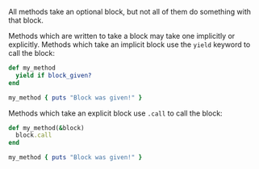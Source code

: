 All methods take an optional block, but not all of them do something with that block.

Methods which are written to take a block may take one implicitly or explicitly. Methods which take an implicit block use the `yield` keyword to call the block:

```ruby
def my_method
  yield if block_given?
end

my_method { puts "Block was given!" }
```

Methods which take an explicit block use `.call` to call the block:

```ruby
def my_method(&block)
  block.call
end

my_method { puts "Block was given!" }
```

